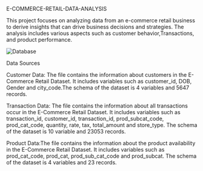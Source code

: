 E-COMMERCE-RETAIL-DATA-ANALYSIS

This project focuses on analyzing data from an e-commerce retail business to derive insights that can drive business decisions and strategies. The analysis includes various aspects such as customer behavior,Transactions, and product performance.


![Database](https://github.com/dhAnshrie/Retail-Data-analysis-/assets/101174439/de1ab693-936c-4b21-a4e4-7a30de7078f8)

Data Sources

Customer Data: The file contains the information about customers in the E-Commerce Retail Dataset. It includes variables such as customer_id, DOB, Gender and city_code.The schema of the dataset is 4 variables and 5647 records.

Transaction Data: The file contains the information about all transactions occur in the E-Commerce Retail Dataset. It includes variables such as transaction_id, customer_id, transaction_id, prod_subcat_code, prod_cat_code, quantity, rate, tax, total_amount and store_type. The schema of the dataset is 10 variable and 23053 records.

Product Data:The file contains the information about the product availability in the E-Commerce Retail Dataset. It includes variables such as prod_cat_code, prod_cat, prod_sub_cat_code and prod_subcat. The schema of the dataset is 4 variables and 23 records.
